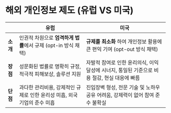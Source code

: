 # 해외 개인정보 제도 (유럽 VS 미국)

|                | **유럽**                                                    | **미국**                                                      |
| -------------- | ----------------------------------------------------------- | ------------------------------------------------------------- |
| **소개**       | 인권적 차원으로 **엄격하게 법률**에서 규제 (opt-in 방식 채택) | **규제를 최소화** 하여 개인정보 활용에 큰 편익 기여 (opt-out 방식 채택) |
| **장점**       | 성문화된 법률로 명확히 규정, 적극적 피해보상, 솔루션 지원       | 자발적 참여로 인한 윤리의식, 이익 달성에 시너지, 통일된 기준으로 비용 절감, 현실 대응에 빠름 |
| **단점**       | 과다한 관리비용, 강제적인 규제로 인한 윤리성 미흡, 외국기업의 준수 미흡 | 진입장벽 형성, 전문 기술 및 노하우 공유 어려움, 강제력이 없어 참여 준수 불확실 |
